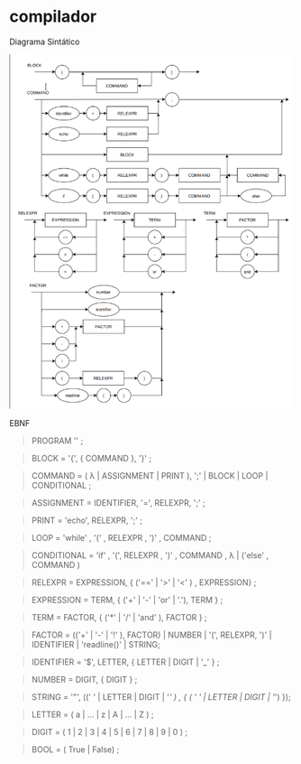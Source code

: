 # compilador

Diagrama Sintático

![alt text](DiagramaSintatico.png)

EBNF

> PROGRAM '<?php , { COMMAND } , '?>' ;

> BLOCK = '{', { COMMAND }, '}' ;

> COMMAND = ( λ | ASSIGNMENT | PRINT ), ';' | BLOCK | LOOP | CONDITIONAL ;

> ASSIGNMENT = IDENTIFIER, '=', RELEXPR, ';' ;

> PRINT = 'echo', RELEXPR, ';' ;

> LOOP = 'while' , '(' , RELEXPR , ')' , COMMAND ;

> CONDITIONAL = 'if' , '(', RELEXPR , ')' , COMMAND , λ | ('else' , COMMAND )

> RELEXPR = EXPRESSION, { ('==' | '>' | '<' ) , EXPRESSION} ;

> EXPRESSION = TERM, { ('+' | '-' | 'or' | '.'), TERM } ;

> TERM = FACTOR, { ('\*' | '/' | 'and' ), FACTOR } ;

> FACTOR = (('+' | '-' | '!' ), FACTOR) | NUMBER | '(', RELEXPR, ')' | IDENTIFIER | 'readline()' | STRING;

> IDENTIFIER = '\$', LETTER, { LETTER | DIGIT | '\_' } ;

> NUMBER = DIGIT, { DIGIT } ;

> STRING = '"', ((' ' | LETTER | DIGIT | '_' ) , { ( ' ' | LETTER | DIGIT | '_') });

> LETTER = ( a | ... | z | A | ... | Z ) ;

> DIGIT = ( 1 | 2 | 3 | 4 | 5 | 6 | 7 | 8 | 9 | 0 ) ;

> BOOL = ( True | False) ;
